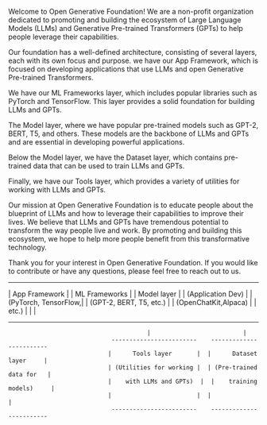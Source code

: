 Welcome to Open Generative Foundation! We are a non-profit organization dedicated to promoting and building the ecosystem of Large Language Models (LLMs) and Generative Pre-trained Transformers (GPTs) to help people leverage their capabilities.

Our foundation has a well-defined architecture, consisting of several layers, each with its own focus and purpose. we have our App Framework, which is focused on developing applications that use LLMs and open Generative Pre-trained Transformers.

We have our ML Frameworks layer, which includes popular libraries such as PyTorch and TensorFlow. This layer provides a solid foundation for building LLMs and GPTs.

The Model layer, where we have popular pre-trained models such as GPT-2, BERT, T5, and others. These models are the backbone of LLMs and GPTs and are essential in developing powerful applications.

Below the Model layer, we have the Dataset layer, which contains pre-trained data that can be used to train LLMs and GPTs.

Finally, we have our Tools layer, which provides a variety of utilities for working with LLMs and GPTs.

Our mission at Open Generative Foundation is to educate people about the blueprint of LLMs and how to leverage their capabilities to improve their lives. We believe that LLMs and GPTs have tremendous potential to transform the way people live and work. By promoting and building this ecosystem, we hope to help more people benefit from this transformative technology.

Thank you for your interest in Open Generative Foundation. If you would like to contribute or have any questions, please feel free to reach out to us.


 ------------------------    ------------------------    ------------------------
|       App Framework     |  |      ML Frameworks     |  |       Model layer      |
|   (Application Dev)     |  |   (PyTorch, TensorFlow,|  | (GPT-2, BERT, T5, etc.) |
|       (OpenChatKit,Alpaca) |  |         etc.)          |  |                        |
 ------------------------    ------------------------    ------------------------
                                           |                          |
                                 ------------------------    ------------------------
                                |      Tools layer       |  |      Dataset layer     |
                                | (Utilities for working |  | (Pre-trained data for   |
                                |    with LLMs and GPTs)  |  |    training models)     |
                                |                        |  |                        |
                                 ------------------------    ------------------------
